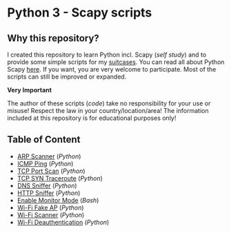 # Python 3 - Scapy scripts

## Why this repository?

I created this repository to learn Python incl. Scapy (_self study_) and to provide some simple scripts for my [suitcases](https://softwaretester.info/suitcases-full-of-fun/). You can read all about Python Scapy [here](https://scapy.readthedocs.io/en/latest/introduction.html). If you want, you are very welcome to participate. Most of the scripts can still be improved or expanded.

**Very Important**

The author of these scripts (_code_) take no responsibility for your use or misuse! Respect the law in your country/location/area! The information included at this repository is for educational purposes only!

## Table of Content

- [ARP Scanner](./ARPScanner) (_Python_)
- [ICMP Ping](./ICMPPing) (_Python_)
- [TCP Port Scan](./TCPPortScan) (_Python_) 
- [TCP SYN Traceroute](./TCPSYNTraceroute) (_Python_)
- [DNS Sniffer](./DNSsniffer) (_Python_)
- [HTTP Sniffer](./HTTPsniffer) (_Python_)
- [Enable Monitor Mode](./InterfaceMonitorMode) (_Bash_)
- [Wi-Fi Fake AP](./FakeWifiAP) (_Python_)
- [Wi-Fi Scanner](./WifiScanner) (_Python_)
- [Wi-Fi Deauthentication](./WifiDeauth) (_Python_)
